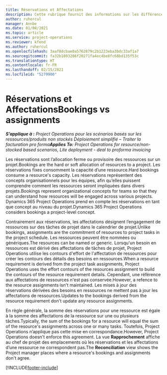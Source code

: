 ```yaml
---
title: Réservations et Affectations
description: Cette rubrique fournit des informations sur les différences entre les réservations de ressources et les affectations de ressources.
author: ruhercul
manager: Annbe
ms.date: 01/08/2021
ms.topic: article
ms.service: project-operations
ms.reviewer: kfend
ms.author: ruhercul
ms.openlocfilehash: 3aaf8dcbae0a5762879c2b1223eba3bdc33af1a7
ms.sourcegitcommit: fa32b1893286f20271fa4ec4be8fc68bd135f53c
ms.translationtype: HT
ms.contentlocale: fr-FR
ms.lasthandoff: 02/15/2021
ms.locfileid: "5279900"
---
```

# <a name="bookings-vs-assignments"></a><span data-ttu-id="ac25f-103">Réservations et Affectations</span><span class="sxs-lookup"><span data-stu-id="ac25f-103">Bookings vs assignments</span></span>

<span data-ttu-id="ac25f-104">_**S’applique à :** Project Operations pour les scénarios basés sur les ressources/produits non stockés Déploiement simplifié – Traiter la facturation pro forma_</span><span class="sxs-lookup"><span data-stu-id="ac25f-104">_**Applies To:** Project Operations for resource/non-stocked based scenarios, Lite deployment - deal to proforma invoicing_</span></span>

<span data-ttu-id="ac25f-105">Les réservations sont l’allocation ferme ou provisoire des ressources sur un projet.</span><span class="sxs-lookup"><span data-stu-id="ac25f-105">Bookings are the hard or soft allocation of resources to a project.</span></span> <span data-ttu-id="ac25f-106">Les réservations fixes consomment la capacité d’une ressource.</span><span class="sxs-lookup"><span data-stu-id="ac25f-106">Hard bookings consume a resource's capacity.</span></span> <span data-ttu-id="ac25f-107">Les réservations représentent des concepts organisationnels pour les équipes, afin qu’elles puissent comprendre comment les ressources seront impliquées dans divers projets.</span><span class="sxs-lookup"><span data-stu-id="ac25f-107">Bookings represent organizational concepts for teams so that they can understand how resources will be engaged across various projects.</span></span> <span data-ttu-id="ac25f-108">Dynamics 365 Project Operations prend en compte les réservations en tant que concept au niveau du projet.</span><span class="sxs-lookup"><span data-stu-id="ac25f-108">Dynamics 365 Project Operations considers bookings a project-level concept.</span></span> 

<span data-ttu-id="ac25f-109">Contrairement aux réservations, les affectations désignent l’engagement de ressources sur des tâches de projet dans le calendrier de projet.</span><span class="sxs-lookup"><span data-stu-id="ac25f-109">Unlike bookings, assignments are the commitment of resources to project tasks in the project schedule.</span></span> <span data-ttu-id="ac25f-110">Les ressources peuvent être nommées ou génériques.</span><span class="sxs-lookup"><span data-stu-id="ac25f-110">The resources can be named or generic.</span></span>  <span data-ttu-id="ac25f-111">Lorsqu'un besoin en ressources est dérivé des affectations de tâches de projet, Project Operations utilise les contours d'effort de l'affectation de ressources pour créer les contours des détails des besoins en ressources.</span><span class="sxs-lookup"><span data-stu-id="ac25f-111">When a resource requirement is derived from the project task assignments, Project Operations uses the effort contours of the resources assignment to build the contours of the resource requirement details.</span></span> <span data-ttu-id="ac25f-112">Cependant, une référence aux affectations de ressources n'est pas conservée.</span><span class="sxs-lookup"><span data-stu-id="ac25f-112">However, a refence to the resource assignments isn't maintained.</span></span> <span data-ttu-id="ac25f-113">Les mises à jour des réservations dérivées des besoins en ressources ne mettent pas à jour les affectations de ressources.</span><span class="sxs-lookup"><span data-stu-id="ac25f-113">Updates to the bookings derived from the resource requirement don't update any resource assignments.</span></span>

<span data-ttu-id="ac25f-114">En règle générale, la somme des réservations pour une ressource est égale à la somme des affectations de la ressource sur une ou plusieurs tâches.</span><span class="sxs-lookup"><span data-stu-id="ac25f-114">Typically, the sum of the bookings for a resource will equal the sum of the resource's assignments across one or many tasks.</span></span> <span data-ttu-id="ac25f-115">Toutefois, Project Operations n’applique pas cette mise en correspondance.</span><span class="sxs-lookup"><span data-stu-id="ac25f-115">However, Project Operations doesn't enforce this agreement.</span></span> <span data-ttu-id="ac25f-116">La vue **Rapprochement** affiche au chef de projet des emplacements où les réservations et les affectations d’une ressource ne correspondent pas.</span><span class="sxs-lookup"><span data-stu-id="ac25f-116">The **Reconciliation** view shows the Project manager places where a resource's bookings and assignments don't agree.</span></span>




[!INCLUDE[footer-include](../includes/footer-banner.md)]